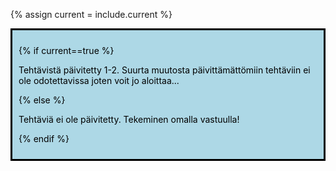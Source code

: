 {% assign current = include.current %} 

<div style="color:black; border-style: solid; padding: 10px; margin-bottom: 15px; background-color: #add8e6;">

{% if current==true %}

Tehtävistä päivitetty 1-2. Suurta muutosta päivittämättömiin tehtäviin ei ole odotettavissa joten voit jo aloittaa...

{% else %}

Tehtäviä ei ole päivitetty. Tekeminen omalla vastuulla!

{% endif %}

</div>